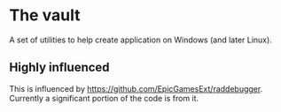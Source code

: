 # The vault
A set of utilities to help create application on Windows (and later Linux).

## Highly influenced
This is influenced by https://github.com/EpicGamesExt/raddebugger. Currently a significant portion of the code is from it.